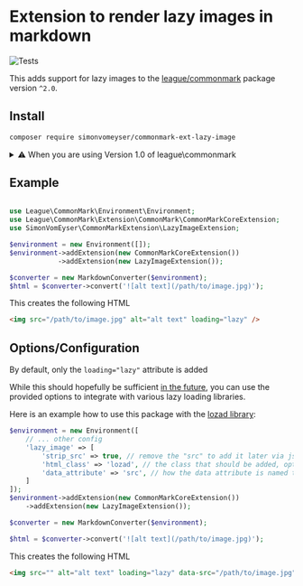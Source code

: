 # Extension to render lazy images in markdown

![Tests](https://github.com/simonvomeyser/commonmark-ext-lazy-image/workflows/Tests/badge.svg)

This adds support for lazy images to the [league/commonmark](https://github.com/thephpleague/commonmark) package version `^2.0`.

## Install

``` bash
composer require simonvomeyser/commonmark-ext-lazy-image
```

<details>
<summary>⚠️ When you are using Version 1.0 of league\commonmark </summary>
  
<br>
<br>
The current version of this pacakge is only compatible with `League\CommonMark 2.0`, for `1.0` compatibility install the latest `1.0` version of this package like so:

``` bash
composer require simonvomeyser/commonmark-ext-lazy-image "^v1.2.0"
```

You can find the old documentation [here](https://github.com/simonvomeyser/commonmark-ext-lazy-image/tree/40fcb3ec18b1c84e21a0b0b635ad021f8ec933bd).
</details>


## Example

```php

use League\CommonMark\Environment\Environment;
use League\CommonMark\Extension\CommonMark\CommonMarkCoreExtension;
use SimonVomEyser\CommonMarkExtension\LazyImageExtension;

$environment = new Environment([]);
$environment->addExtension(new CommonMarkCoreExtension())
            ->addExtension(new LazyImageExtension());

$converter = new MarkdownConverter($environment);
$html = $converter->convert('![alt text](/path/to/image.jpg)');
```

This creates the following HTML

```html
<img src="/path/to/image.jpg" alt="alt text" loading="lazy" />
```

## Options/Configuration

By default, only the `loading="lazy"` attribute is added

While this should hopefully be sufficient [in the future](https://web.dev/native-lazy-loading/), you can use the provided options to integrate with various lazy loading libraries.

Here is an example how to use this package with the [lozad library](https://github.com/ApoorvSaxena/lozad.js):

```php
$environment = new Environment([
    // ... other config
    'lazy_image' => [
        'strip_src' => true, // remove the "src" to add it later via js, optional
        'html_class' => 'lozad', // the class that should be added, optional
        'data_attribute' => 'src', // how the data attribute is named that provides the source to get picked up by js, optional
    ]
]);
$environment->addExtension(new CommonMarkCoreExtension())
    ->addExtension(new LazyImageExtension());

$converter = new MarkdownConverter($environment);

$html = $converter->convert('![alt text](/path/to/image.jpg)');
```


This creates the following HTML

```html
<img src="" alt="alt text" loading="lazy" data-src="/path/to/image.jpg" class="lozad" />
```
